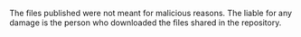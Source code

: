 The files published were not meant for malicious reasons. 
The liable for any damage is the person who downloaded the files shared in the repository.
